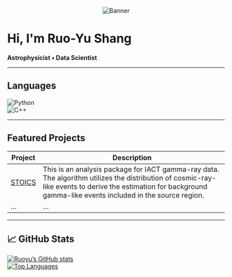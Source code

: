 <!-- Banner or header image -->
<p align="center">
  <img src="assets/banner.png" alt="Banner" />
</p>

# Hi, I'm Ruo-Yu Shang

**Astrophysicist • Data Scientist**

---

## Languages

![Python](https://img.shields.io/badge/-Python-3776AB?logo=python&logoColor=white)  
![C++](https://img.shields.io/badge/-C++-00599C?logo=c%2B%2B&logoColor=white)  
<!-- add more as needed -->

---

## Featured Projects

| Project | Description |
|---|---|
| [STOICS]([https://github.com/ruoyushang/AwesomeProject](https://github.com/ruoyushang/Singular-Templates-Of-Imaging-Cherenkov-Showers)) | This is an analysis package for IACT gamma-ray data. The algorithm utilizes the distribution of cosmic-ray-like events to derive the estimation for background gamma-like events included in the source region. |
| … | … |

---

## 📈 GitHub Stats

[![Ruoyu’s GitHub stats](https://github-readme-stats.vercel.app/api?username=ruoyushang&show_icons=true&theme=dark)](https://github.com/ruoyushang)  
[![Top Languages](https://github-readme-stats.vercel.app/api/top-langs/?username=ruoyushang&layout=compact)](https://github.com/ruoyushang)




